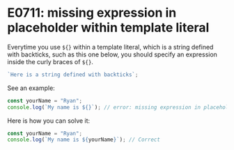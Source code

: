 # E0711: missing expression in placeholder within template literal

Everytime you use `${}` within a template literal, which is a string defined
with backticks, such as this one below, you should specify an expression
inside the curly braces of `${}`.

```javascript
`Here is a string defined with backticks`;
```

See an example:

```javascript
const yourName = "Ryan";
console.log(`My name is ${}`); // error: missing expression in placeholder within template literal
```

Here is how you can solve it:

```javascript
const yourName = "Ryan";
console.log(`My name is ${yourName}`); // Correct
```
